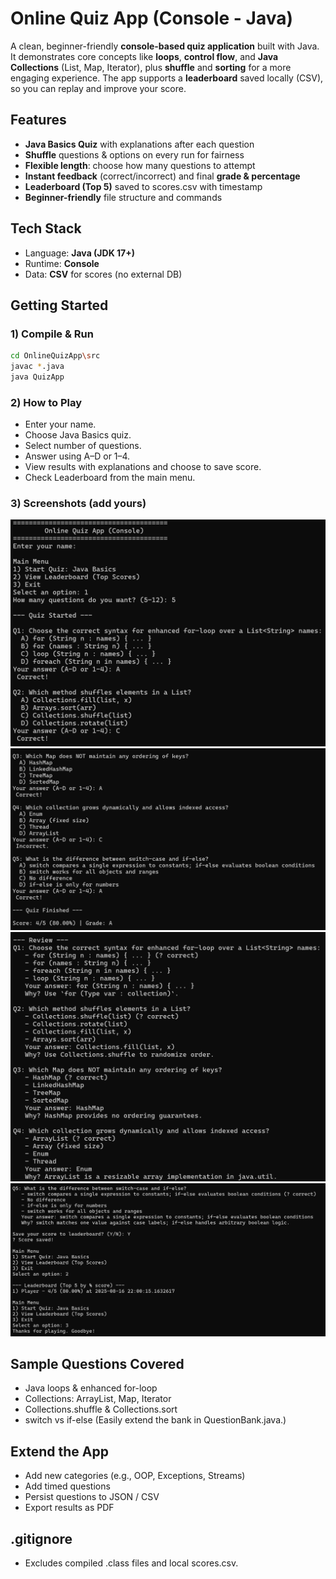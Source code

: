# Online Quiz App (Console - Java)

A clean, beginner-friendly **console-based quiz application** built with Java. It demonstrates core concepts like **loops**, **control flow**, and **Java Collections** (List, Map, Iterator), plus **shuffle** and **sorting** for a more engaging experience. The app supports a **leaderboard** saved locally (CSV), so you can replay and improve your score.   

##  Features  ##
- **Java Basics Quiz** with explanations after each question
- **Shuffle** questions & options on every run for fairness
- **Flexible length**: choose how many questions to attempt
- **Instant feedback** (correct/incorrect) and final **grade & percentage**
- **Leaderboard (Top 5)** saved to scores.csv with timestamp
- **Beginner-friendly** file structure and commands

##  Tech Stack  ##
- Language: **Java (JDK 17+)**
- Runtime: **Console**
- Data: **CSV** for scores (no external DB)

##  Getting Started  ##

### 1) Compile & Run
```bash
cd OnlineQuizApp\src
javac *.java
java QuizApp
```
### 2) How to Play ###
- Enter your name.
- Choose Java Basics quiz.
- Select number of questions.
- Answer using A–D or 1–4.
- View results with explanations and choose to save score.
- Check Leaderboard from the main menu.

### 3) Screenshots (add yours) ###

![output](assets/output1.png)
![output](assets/output2.png)
![output](assets/output3.png)
![output](assets/output4.png)


## Sample Questions Covered ##
- Java loops & enhanced for-loop
- Collections: ArrayList, Map, Iterator
- Collections.shuffle & Collections.sort
- switch vs if-else
(Easily extend the bank in QuestionBank.java.)

## Extend the App ##
- Add new categories (e.g., OOP, Exceptions, Streams)
- Add timed questions
- Persist questions to JSON / CSV
- Export results as PDF

## .gitignore ##
- Excludes compiled .class files and local scores.csv.

